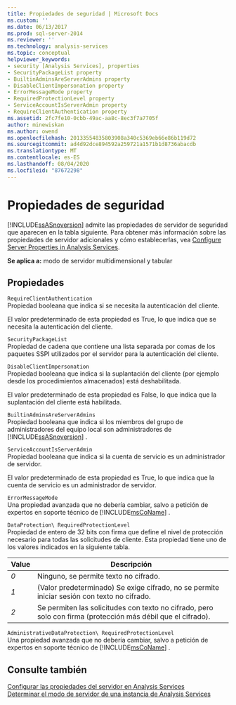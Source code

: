 ```yaml
---
title: Propiedades de seguridad | Microsoft Docs
ms.custom: ''
ms.date: 06/13/2017
ms.prod: sql-server-2014
ms.reviewer: ''
ms.technology: analysis-services
ms.topic: conceptual
helpviewer_keywords:
- security [Analysis Services], properties
- SecurityPackageList property
- BuiltinAdminsAreServerAdmins property
- DisableClientImpersonation property
- ErrorMessageMode property
- RequiredProtectionLevel property
- ServiceAccountIsServerAdmin property
- RequireClientAuthentication property
ms.assetid: 2fc7fe10-0cbb-49ac-aa8c-8ec3f7a7705f
author: minewiskan
ms.author: owend
ms.openlocfilehash: 20133554835803908a340c5369eb66e86b119d72
ms.sourcegitcommit: ad4d92dce894592a259721a1571b1d8736abacdb
ms.translationtype: MT
ms.contentlocale: es-ES
ms.lasthandoff: 08/04/2020
ms.locfileid: "87672298"
---
```

# <a name="security-properties"></a>Propiedades de seguridad
  [!INCLUDE[ssASnoversion](../../includes/ssasnoversion-md.md)] admite las propiedades de servidor de seguridad que aparecen en la tabla siguiente. Para obtener más información sobre las propiedades de servidor adicionales y cómo establecerlas, vea [Configure Server Properties in Analysis Services](server-properties-in-analysis-services.md).  
  
 **Se aplica a:** modo de servidor multidimensional y tabular  
  
## <a name="properties"></a>Propiedades  
 `RequireClientAuthentication`  
 Propiedad booleana que indica si se necesita la autenticación del cliente.  
  
 El valor predeterminado de esta propiedad es True, lo que indica que se necesita la autenticación del cliente.  
  
 `SecurityPackageList`  
 Propiedad de cadena que contiene una lista separada por comas de los paquetes SSPI utilizados por el servidor para la autenticación del cliente.  
  
 `DisableClientImpersonation`  
 Propiedad booleana que indica si la suplantación del cliente (por ejemplo desde los procedimientos almacenados) está deshabilitada.  
  
 El valor predeterminado de esta propiedad es False, lo que indica que la suplantación del cliente está habilitada.  
  
 `BuiltinAdminsAreServerAdmins`  
 Propiedad booleana que indica si los miembros del grupo de administradores del equipo local son administradores de [!INCLUDE[ssASnoversion](../../includes/ssasnoversion-md.md)] .  
  
 `ServiceAccountIsServerAdmin`  
 Propiedad booleana que indica si la cuenta de servicio es un administrador de servidor.  
  
 El valor predeterminado de esta propiedad es True, lo que indica que la cuenta de servicio es un administrador de servidor.  
  
 `ErrorMessageMode`  
 Una propiedad avanzada que no debería cambiar, salvo a petición de expertos en soporte técnico de [!INCLUDE[msCoName](../../includes/msconame-md.md)] .  
  
 `DataProtection\ RequiredProtectionLevel`  
 Propiedad de entero de 32 bits con firma que define el nivel de protección necesario para todas las solicitudes de cliente. Esta propiedad tiene uno de los valores indicados en la siguiente tabla.  
  
|Value|Descripción|  
|-----------|-----------------|  
|*0*|Ninguno, se permite texto no cifrado.|  
|*1*|(Valor predeterminado) Se exige cifrado, no se permite iniciar sesión con texto no cifrado.|  
|*2*|Se permiten las solicitudes con texto no cifrado, pero solo con firma (protección más débil que el cifrado).|  
  
 `AdministrativeDataProtection\ RequiredProtectionLevel`  
 Una propiedad avanzada que no debería cambiar, salvo a petición de expertos en soporte técnico de [!INCLUDE[msCoName](../../includes/msconame-md.md)] .  
  
## <a name="see-also"></a>Consulte también  
 [Configurar las propiedades del servidor en Analysis Services](server-properties-in-analysis-services.md)   
 [Determinar el modo de servidor de una instancia de Analysis Services](../instances/determine-the-server-mode-of-an-analysis-services-instance.md)  
  
  
